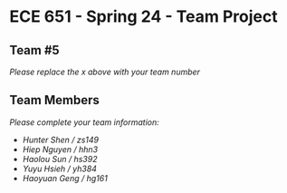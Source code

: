 # ECE 651 - Spring 24 - Team Project

## Team #5
*Please replace the _x_ above with your team number*

## Team Members
*Please complete your team information:*
- *Hunter Shen / zs149*
- *Hiep Nguyen / hhn3*
- *Haolou Sun / hs392*
- *Yuyu Hsieh / yh384*
- *Haoyuan Geng / hg161*
